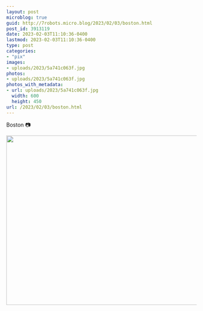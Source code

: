 ```yaml
---
layout: post
microblog: true
guid: http://7robots.micro.blog/2023/02/03/boston.html
post_id: 3913119
date: 2023-02-03T11:10:36-0400
lastmod: 2023-02-03T11:10:36-0400
type: post
categories:
- "pix"
images:
- uploads/2023/5a741c063f.jpg
photos:
- uploads/2023/5a741c063f.jpg
photos_with_metadata:
- url: uploads/2023/5a741c063f.jpg
  width: 600
  height: 450
url: /2023/02/03/boston.html
---
```

Boston 📷

<img src="uploads/2023/5a741c063f.jpg" width="600" height="450" alt="">
